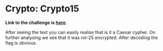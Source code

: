# Crypto: Crypto15

**Link to the challenge is [here](http://www.bugsbunnyctf.me/challenges#Crypto-15).**

After seeing the text you can easily realise that is it a Caesar cypher. On further analysing we see that it was rot-25 encrypted. After decoding the flag is obvious. 
